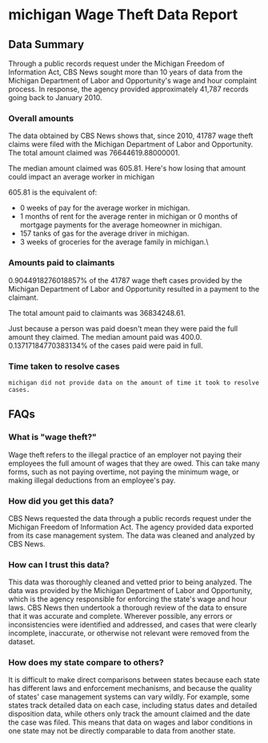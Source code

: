 # michigan Wage Theft Data Report

## Data Summary

Through a public records request under the Michigan Freedom of Information Act, CBS News sought more than 10 years of data from the Michigan Department of Labor and Opportunity's wage and hour complaint process. In response, the agency provided approximately 41,787 records going back to January 2010.



### Overall amounts

The data obtained by CBS News shows that, since 2010, 41787 wage theft claims were filed with the Michigan Department of Labor and Opportunity. The total amount claimed was 76644619.88000001.

The median amount claimed was 605.81. Here's how losing that amount could impact an average worker in michigan

605.81 is the equivalent of: 
* 0 weeks of pay for the average worker in michigan.
* 1 months of rent for the average renter in michigan or 0 months of mortgage payments for the average homeowner in michigan.
* 157 tanks of gas for the average driver in michigan.
* 3 weeks of groceries for the average family in michigan.\

### Amounts paid to claimants

0.9044918276018857% of the 41787 wage theft cases provided by the Michigan Department of Labor and Opportunity resulted in a payment to the claimant. 

The total amount paid to claimants was 36834248.61.

Just because a person was paid doesn't mean they were paid the full amount they claimed. The median amount paid was 400.0. 0.13717184770383134% of the cases paid were paid in full.


### Time taken to resolve cases

    michigan did not provide data on the amount of time it took to resolve cases.


## FAQs

### What is "wage theft?"

Wage theft refers to the illegal practice of an employer not paying their employees the full amount of wages that they are owed. This can take many forms, such as not paying overtime, not paying the minimum wage, or making illegal deductions from an employee's pay.

###  How did you get this data?

CBS News requested the data through a public records request under the Michigan Freedom of Information Act. The agency provided data exported from its case management system. The data was cleaned and analyzed by CBS News.

### How can I trust this data? 

This data was thoroughly cleaned and vetted prior to being analyzed. The data was provided by the Michigan Department of Labor and Opportunity, which is the agency responsible for enforcing the state's wage and hour laws. CBS News then undertook a thorough review of the data to ensure that it was accurate and complete. Wherever possible, any errors or inconsistencies were identified and addressed, and cases that were clearly incomplete, inaccurate, or otherwise not relevant were removed from the dataset.

### How does my state compare to others? 

It is difficult to make direct comparisons between states because each state has different laws and enforcement mechanisms, and because the quality of states' case management systems can vary wildly. For example, some states track detailed data on each case, including status dates and detailed disposition data, while others only track the amount claimed and the date the case was filed. This means that data on wages and labor conditions in one state may not be directly comparable to data from another state.